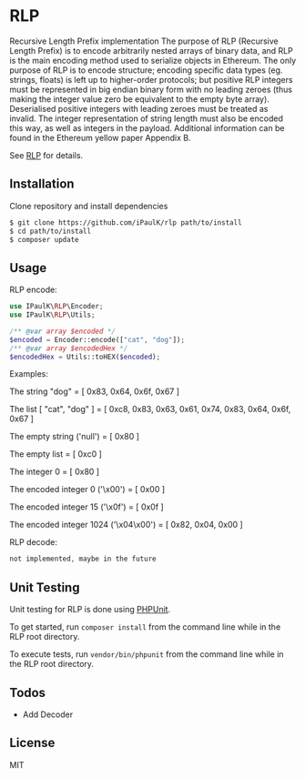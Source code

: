 RLP
==========================================
Recursive Length Prefix implementation
The purpose of RLP (Recursive Length Prefix) is to encode arbitrarily nested arrays of binary data, and RLP is the main encoding method used to serialize objects in Ethereum. The only purpose of RLP is to encode structure; encoding specific data types (eg. strings, floats) is left up to higher-order protocols; but positive RLP integers must be represented in big endian binary form with no leading zeroes (thus making the integer value zero be equivalent to the empty byte array). Deserialised positive integers with leading zeroes must be treated as invalid. The integer representation of string length must also be encoded this way, as well as integers in the payload. Additional information can be found in the Ethereum yellow paper Appendix B.

See [RLP](https://github.com/ethereum/wiki/wiki/RLP) for details.

## Installation

Clone repository and install dependencies
```sh
$ git clone https://github.com/iPaulK/rlp path/to/install
$ cd path/to/install
$ composer update
```

## Usage

RLP encode:

```php
use IPaulK\RLP\Encoder;
use IPaulK\RLP\Utils;

/** @var array $encoded */
$encoded = Encoder::encode(["cat", "dog"]);
/** @var array $encodedHex */
$encodedHex = Utils::toHEX($encoded);

```

Examples:

The string "dog" = [ 0x83, 0x64, 0x6f, 0x67 ]

The list [ "cat", "dog" ] = [ 0xc8, 0x83, 0x63, 0x61, 0x74, 0x83, 0x64, 0x6f, 0x67 ]

The empty string ('null') = [ 0x80 ]

The empty list = [ 0xc0 ]

The integer 0 = [ 0x80 ]

The encoded integer 0 ('\x00') = [ 0x00 ]

The encoded integer 15 ('\x0f') = [ 0x0f ]

The encoded integer 1024 ('\x04\x00') = [ 0x82, 0x04, 0x00 ]


RLP decode:

```php
not implemented, maybe in the future
```

## Unit Testing

Unit testing for RLP is done using [PHPUnit](https://phpunit.de/).

To get started, run `composer install` from the command line while in the RLP root directory.

To execute tests, run `vendor/bin/phpunit` from the command line while in the RLP root directory.

## Todos

 - Add Decoder

## License

MIT